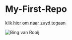 # My-First-Repo

[klik hier om naar zuyd tegaan](https://zuyd.nl)



![Bing van Rooij](https://video-images.vice.com/test-uploads/articles/5d790fba9a79ac000851c08a/social_lede/1585135996666-P1000731.jpeg?crop=0.5627931214174049xw:1xh;center,center)
